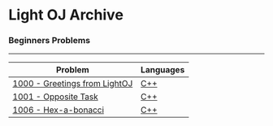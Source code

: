 # Light OJ Archive 

### Beginners Problems
---
| Problem | Languages |
| - | - |
| [1000 - Greetings from LightOJ](http://lightoj.com/volume_showproblem.php?problem=1000) | [C++](https://github.com/Md-Sabbir-Ahmed/Light-OJ/blob/master/Beginners%20Problems/1000%20-%20Greetings%20from%20LightOJ/1000%20-%20Greetings%20from%20LightOJ.cpp) |
| [1001 - Opposite Task](http://lightoj.com/volume_showproblem.php?problem=1001) | [C++](https://github.com/Md-Sabbir-Ahmed/Light-OJ/blob/master/Beginners%20Problems/1001%20-%20Opposite%20Task/1001%20-%20Opposite%20Task.cpp) |
| [1006 - Hex-a-bonacci](http://lightoj.com/volume_showproblem.php?problem=1006) | [C++](https://github.com/Md-Sabbir-Ahmed/Light-OJ/blob/master/Beginners%20Problems/1006%20-%20Hex-a-bonacci/1006%20-%20Hex-a-bonacci.cpp) |
